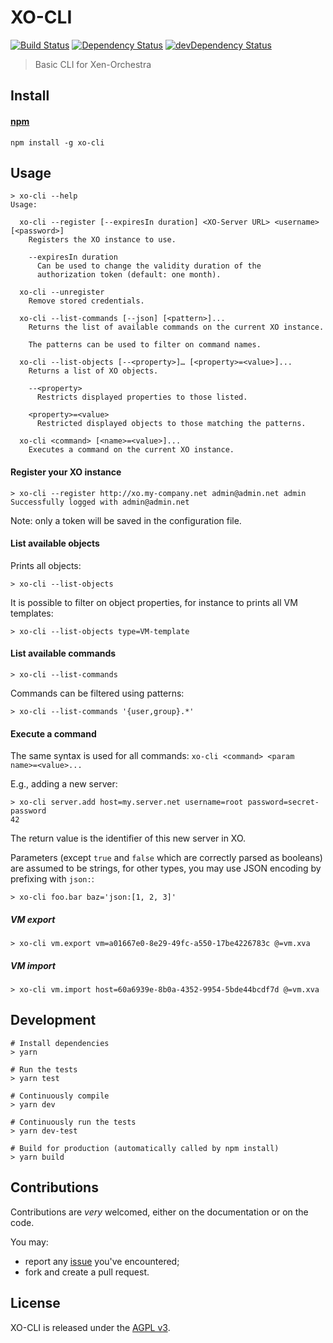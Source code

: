 # XO-CLI
[![Build Status](https://travis-ci.org/vatesfr/xen-orchestra.png?branch=master)](http://travis-ci.org/vatesfr/xen-orchestra)
[![Dependency Status](https://david-dm.org/vatesfr/xo-cli/status.svg?theme=shields.io)](https://david-dm.org/vatesfr/xo-cli)
[![devDependency Status](https://david-dm.org/vatesfr/xo-cli/dev-status.svg?theme=shields.io)](https://david-dm.org/vatesfr/xo-cli#info=devDependencies)

> Basic CLI for Xen-Orchestra

## Install

#### [npm](https://npmjs.org/package/xo-cli)

```
npm install -g xo-cli
```

## Usage

```
> xo-cli --help
Usage:

  xo-cli --register [--expiresIn duration] <XO-Server URL> <username> [<password>]
    Registers the XO instance to use.

    --expiresIn duration
      Can be used to change the validity duration of the
      authorization token (default: one month).

  xo-cli --unregister
    Remove stored credentials.

  xo-cli --list-commands [--json] [<pattern>]...
    Returns the list of available commands on the current XO instance.

    The patterns can be used to filter on command names.

  xo-cli --list-objects [--<property>]… [<property>=<value>]...
    Returns a list of XO objects.

    --<property>
      Restricts displayed properties to those listed.

    <property>=<value>
      Restricted displayed objects to those matching the patterns.

  xo-cli <command> [<name>=<value>]...
    Executes a command on the current XO instance.
```

#### Register your XO instance

```
> xo-cli --register http://xo.my-company.net admin@admin.net admin
Successfully logged with admin@admin.net
```

Note: only a token will be saved in the configuration file.

#### List available objects

Prints all objects:

```
> xo-cli --list-objects
```

It is possible to filter on object properties, for instance to prints
all VM templates:

```
> xo-cli --list-objects type=VM-template
```

#### List available commands

```
> xo-cli --list-commands
```

Commands can be filtered using patterns:

```
> xo-cli --list-commands '{user,group}.*'
```

#### Execute a command

The same syntax is used for all commands: `xo-cli <command> <param
name>=<value>...`

E.g., adding a new server:

```
> xo-cli server.add host=my.server.net username=root password=secret-password
42
```

The return value is the identifier of this new server in XO.

Parameters (except `true` and `false` which are correctly parsed as
booleans) are assumed to be strings, for other types, you may use JSON
encoding by prefixing with `json:`:

```
> xo-cli foo.bar baz='json:[1, 2, 3]'
```

##### VM export

```
> xo-cli vm.export vm=a01667e0-8e29-49fc-a550-17be4226783c @=vm.xva
```

##### VM import

 ```
> xo-cli vm.import host=60a6939e-8b0a-4352-9954-5bde44bcdf7d @=vm.xva
```

## Development

```
# Install dependencies
> yarn

# Run the tests
> yarn test

# Continuously compile
> yarn dev

# Continuously run the tests
> yarn dev-test

# Build for production (automatically called by npm install)
> yarn build
```

## Contributions

Contributions are *very* welcomed, either on the documentation or on
the code.

You may:

- report any [issue](https://github.com/vatesfr/xo-web/issues)
  you've encountered;
- fork and create a pull request.

## License

XO-CLI is released under the [AGPL
v3](http://www.gnu.org/licenses/agpl-3.0-standalone.html).
